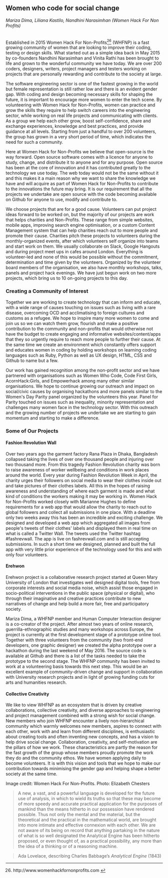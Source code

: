 ## Women who code for social change
_Mariza Dima, Liliana Kastilo, Nandhini Narasimhan (Women Hack For Non Profits)_
<br />
<br />
<br />
Established in 2015 Women Hack For Non-Profits[<sup>26</sup>](#fn26) <a id="#fnref26"> (WHFNP) is a fast growing community of women that are looking to improve their coding, testing or design skills. What started out as a simple idea back in May 2015 by co-founders Nandhini Narasimhan and Vinita Rathi has been brought to life and grown to the wonderful community we have today.  We are over 200 coders, designers, writers, project managers and testers working on projects that are personally rewarding and contribute to the society at large.

The software engineering sector is one of the fastest growing in the world but female representation is still rather low and there is an evident gender gap. With coding and design becoming necessary skills for shaping the future, it is important to encourage more women to enter the tech scene. By volunteering with Women Hack for Non-Profits, women can practice and grow the skills they require to help switch careers into the engineering sector, while working on real life projects and communicating with clients. As a group we help each other grow, boost self-confidence, share and exchange experiences, knowledge and best practices, and provide guidance at all levels. Starting from just a handful to over 200 volunteers, the group has grown in a very short period of time, which indicates the need for such a community. 

Here at Women Hack for Non-Profits we believe that open-source is the way forward. Open source software comes with a licence for anyone to study, change, and distribute it to anyone and for any purpose. Open source has been at the core of innovation and it has contributed greatly to the technology we use today. The web today would not be the same without it and this makes it a main reason why we want to share the knowledge we have and will acquire as part of Women Hack for Non-Profits to contribute to the innovations the future may bring.  It is our requirement that all the projects we undertake are open source with the code becoming available on Github for anyone to use, modify and contribute to. 

We choose projects that are for a good cause. Volunteers can put project ideas forward to be worked on, but the majority of our projects are work that helps charities and Non-Profits. These range from simple websites, mobile apps, improving search engine optimisation, or a custom Content Management system that can help charities reach out to more people and promote their cause. Charities pitch these projects to volunteers during the monthly-organized events, after which volunteers self organize into teams and start work on them. We usually collaborate on Slack, Google Hangouts and during project meet ups in cafes around London. Everything is volunteer-led and none of this would be possible without the commitment, determination and time given by the volunteers. Organized by the volunteer board members of the organisation, we also have monthly workshops, talks, panels and project hack evenings. We have just begun work on two more projects, which bring us to 10 on-going projects to this day.

### Creating a Community of Interest

Together we are working to create technology that can inform and educate, with a wide range of causes touching on issues such as living with a rare disease, overcoming OCD and acclimatising to foreign cultures and  customs as a refugee. We hope to inspire many more women to come and join us so we can watch them grow, flourish and make a positive contribution to the community and non-profits that would otherwise not have the budget  to create engaging and informative  websites/content/apps that they so urgently require to reach more people  to further their cause. At the same time we create an environment which constantly offers support and educates women in coding by holding workshops on learning coding languages such as Ruby, Python as well as UX design, HTML, CSS and Github to name but a few.

Our work has gained recognition among the non-profit sector and we have partnered with organisations such as Women Who Code, Code First Girls,  AcornHack:Girls,  and Empowerhack among many other similar organisations. We hope to continue growing our outreach and impact on social/civic causes by organising hackathons and more panels similar to the Women's Day Parity panel organized by the volunteers this year. Panel for Parity touched on issues such as inequality, minority representation and challenges many women face in the technology sector.  With this outreach and the growing number of projects we undertake we are starting to gain momentum and starting to make a difference. 

### Some of Our Projects

#### Fashion Revolution Wall
Over two years ago the garment factory Rana Plaza in Dhaka, Bangladesh collapsed taking the lives of over one thousand people and injuring over two thousand more. From this tragedy Fashion Revolution charity was born to raise awareness of worker wellbeing and conditions in work places around the world. Every year during Fashion Revolution Week in April, the charity urges their followers on social media to wear their clothes inside out and take pictures of their clothes labels. All this in the hopes of raising awareness and understanding of where each garment is made and what kind of conditions the workers making it may be working in.  Women Hack for Non-Profits worked closely with Marianne Hughes to define requirements for a web app that would allow the charity to reach out to global followers and collect all submissions in one place. With a deadline only two weeks away this has been an incredible and exciting challenge. We designed and developed a web app which aggregated all images from people's tweets of their clothes' labels and displayed them in real time on what is called a Twitter Wall. The tweets used the Twitter hashtag #fashrevwall. The app is live on fashrevwall.com and is still accepting submissions. In such a short time we designed, planned and built the full app with very little prior experience of the technology used for this and with only four volunteers. 

#### Erehwon
Erehwon project  is a collaborative research project started at Queen Mary University of London that investigates well designed digital tools, free from corporate interests and social media noise, which assist those engaged in socio-political interventions in the public space (physical or digital), who through their imaginative and creative practices contribute to new narratives of change and help build a more fair, free and participatory society. 

Mariza Dima, a WHFNP member and Human Computer Interaction designer is a co-creator of the project. After almost two years of online research, guerrilla-ethnographic studies and many workshops across Europe, the project is currently at the first development stage of a prototype online tool. Together with three volunteers from the community (two front-end developers, one graphic designer) we created the alpha prototype over a hackathon during the last weekend of May 2016. The source code is available at Github and there is a list of the tasks needed to take the prototype to the second stage. The WHFNP community has been invited to work at a volunteering basis towards this next step. This would be an excellent example of community-driven change and support in collaboration with University research projects and in light of growing funding cuts for arts and humanities research.

#### Collective Creativity
We like to view WHFNP as an ecosystem that is driven by creative collaborations, collective creativity, and diverse approaches to engineering and project management combined with a strong wish for social change. New members who join WHFNP encounter a lively non-hierarchical community which warmly welcomes new members, aspires to connect with each other, work with and learn from different disciplines, is enthusiastic about creating tools and often inventing new concepts, and has a vision to help drive social change. Collaboration, creativity, and self-motivation are the pillars of how we work. These characteristics are partly the reason for the fast growth of the group whose members proudly promote the work they do and the community ethos. We have women applying daily to become volunteers. It is with this vision and tools that we hope to make our contribution towards minimising the gender gap and helping shape a better society at the same time.

Image credit:
Women Hack For Non-Profits. Photo: Elizabeth Chesters

> A new, a vast, and a powerful language is developed for the future use of analysis, in which to wield its truths so that these may become of more speedy and accurate practical application for the purposes of mankind than the means hitherto in our possession have rendered possible. Thus not only the mental and the material, but the theoretical and the practical in the mathematical world, are brought into more intimate and effective connexion with each other. We are not aware of its being on record that anything partaking in the nature of what is so well designated the Analytical Engine has been hitherto proposed, or even thought of, as a practical possibility, any more than the idea of a thinking or of a reasoning machine.

> Ada Lovelace, describing Charles Babbage’s _Analytical Engine_ (1843)

---

<ol start="26">

<li id="fn26">http://www.womenhackfornonprofits.com <a href="#fnref26">↩</a></li>

</ol>
